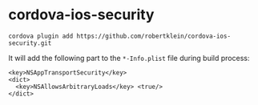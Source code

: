 # cordova-ios-security
`cordova plugin add https://github.com/robertklein/cordova-ios-security.git`

It will add the following part to the `*-Info.plist` file during build process:

    <key>NSAppTransportSecurity</key> 
    <dict>
      <key>NSAllowsArbitraryLoads</key> <true/> 
    </dict>
